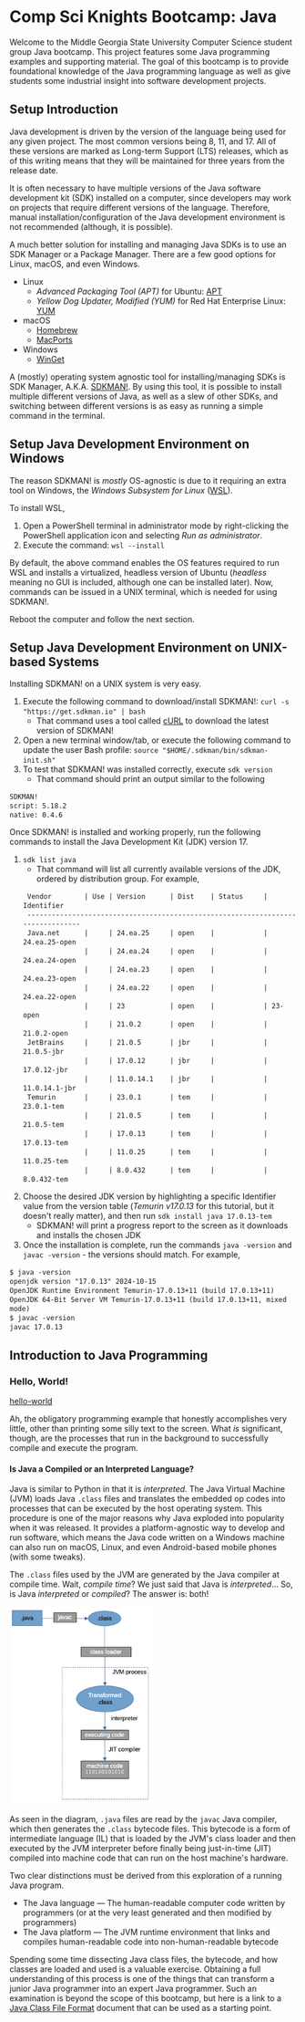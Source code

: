 # Comp Sci Knights Bootcamp: Java

Welcome to the Middle Georgia State University Computer Science student group Java bootcamp.
This project features some Java programming examples and supporting material. The goal of
this bootcamp is to provide foundational knowledge of the Java programming language as well
as give students some industrial insight into software development projects.

## Setup Introduction

Java development is driven by the version of the language being used for any given project. The most common versions
being 8, 11, and 17. All of these versions are marked as Long-term Support (LTS)
releases, which as of this writing means that they will be maintained for three years from the release date.

It is often necessary to have multiple versions of the Java software development kit (SDK) installed on a computer,
since developers may work on projects that require different versions of the language. Therefore, manual
installation/configuration of the Java development environment is not recommended (although, it is possible).

A much better solution for installing and managing Java SDKs is to use an SDK Manager or a Package Manager. There
are a few good options for Linux, macOS, and even Windows.

* Linux
    * _Advanced Packaging Tool (APT)_ for Ubuntu: [APT](https://ubuntu.com/server/docs/package-management)
    * _Yellow Dog Updater, Modified (YUM)_ for Red Hat Enterprise Linux: [YUM](https://www.redhat.com/en/blog/how-manage-packages)
* macOS
    * [Homebrew](https://brew.sh/)
    * [MacPorts](https://www.macports.org/)
* Windows
    * [WinGet](https://learn.microsoft.com/en-us/windows/package-manager/winget/)

A (mostly) operating system agnostic tool for installing/managing SDKs is SDK Manager, A.K.A. [SDKMAN!](https://sdkman.io/).
By using this tool, it is possible to install multiple different versions of Java, as well as a slew of other SDKs, and
switching between different versions is as easy as running a simple command in the terminal. 

## Setup Java Development Environment on Windows

The reason SDKMAN! is _mostly_ OS-agnostic is due to it requiring an extra tool on Windows, the _Windows Subsystem for Linux_
([WSL](https://learn.microsoft.com/en-us/windows/wsl/about)).

To install WSL,

1. Open a PowerShell terminal in administrator mode by right-clicking the PowerShell application
icon and selecting _Run as administrator_.
2. Execute the command: ```wsl --install```

By default, the above command enables the OS features required to run WSL and installs a virtualized, headless version of Ubuntu
(_headless_ meaning no GUI is included, although one can be installed later). Now, commands can be issued in a UNIX terminal,
which is needed for using SDKMAN!.

Reboot the computer and follow the next section.

## Setup Java Development Environment on UNIX-based Systems

Installing SDKMAN! on a UNIX system is very easy.

1. Execute the following command to download/install SDKMAN!: ```curl -s "https://get.sdkman.io" | bash```
    * That command uses a tool called [cURL](https://man7.org/linux/man-pages/man1/curl.1.html) to download the latest version of SDKMAN!
2. Open a new terminal window/tab, or execute the following command to update the user Bash profile: ```source "$HOME/.sdkman/bin/sdkman-init.sh"```
3. To test that SDKMAN! was installed correctly, execute ```sdk version```
    * That command should print an output similar to the following

```text
SDKMAN!
script: 5.18.2
native: 0.4.6
```

Once SDKMAN! is installed and working properly, run the following commands to install the Java Development Kit (JDK)
version 17.

1. ```sdk list java```
    * That command will list all currently available versions of the JDK, ordered by distribution group. For example,
    ```
     Vendor        | Use | Version      | Dist    | Status     | Identifier
     --------------------------------------------------------------------------------
     Java.net      |     | 24.ea.25     | open    |            | 24.ea.25-open       
                   |     | 24.ea.24     | open    |            | 24.ea.24-open       
                   |     | 24.ea.23     | open    |            | 24.ea.23-open       
                   |     | 24.ea.22     | open    |            | 24.ea.22-open       
                   |     | 23           | open    |            | 23-open             
                   |     | 21.0.2       | open    |            | 21.0.2-open
     JetBrains     |     | 21.0.5       | jbr     |            | 21.0.5-jbr          
                   |     | 17.0.12      | jbr     |            | 17.0.12-jbr         
                   |     | 11.0.14.1    | jbr     |            | 11.0.14.1-jbr
     Temurin       |     | 23.0.1       | tem     |            | 23.0.1-tem          
                   |     | 21.0.5       | tem     |            | 21.0.5-tem          
                   |     | 17.0.13      | tem     |            | 17.0.13-tem         
                   |     | 11.0.25      | tem     |            | 11.0.25-tem         
                   |     | 8.0.432      | tem     |            | 8.0.432-tem
    ```
2. Choose the desired JDK version by highlighting a specific Identifier value from the version table (_Temurin v17.0.13_ for this tutorial, but it doesn't really matter), and then run
`sdk install java 17.0.13-tem`
    * SDKMAN! will print a progress report to the screen as it downloads and installs the chosen JDK
3. Once the installation is complete, run the commands `java -version` and `javac -version` - the versions should match. For example,
```text
$ java -version
openjdk version "17.0.13" 2024-10-15
OpenJDK Runtime Environment Temurin-17.0.13+11 (build 17.0.13+11)
OpenJDK 64-Bit Server VM Temurin-17.0.13+11 (build 17.0.13+11, mixed mode)
$ javac -version
javac 17.0.13
```

## Introduction to Java Programming

### Hello, World!

[hello-world](foundations/hello-world/src/main/java/org/mga/compsciknights/java/foundations/HelloWorld.java)

Ah, the obligatory programming example that honestly accomplishes very little, other than printing some silly text to the screen.
What _is_ significant, though, are the processes that run in the background to successfully compile and execute the program.

#### Is Java a Compiled or an Interpreted Language? 

Java is similar to Python in that it is _interpreted_. The Java Virtual Machine (JVM) loads Java `.class` files
and translates the embedded op codes into processes that can be executed by the host operating system. This procedure
is one of the major reasons why Java exploded into popularity when it was released. It provides a platform-agnostic way
to develop and run software, which means the Java code written on a Windows machine can also run on macOS, Linux, and
even Android-based mobile phones (with some tweaks).

The `.class` files used by the JVM are generated by the Java compiler at compile time. Wait, _compile time_? We just
said that Java is _interpreted_... So, is Java _interpreted_ or _compiled_? The answer is: both!

<img src="docs/high-level-java-compilation-interpretation.png" alt="compilation diagram" width="50%" />

As seen in the diagram, `.java` files are read by the `javac` Java compiler, which then generates the `.class` bytecode
files. This bytecode is a form of intermediate language (IL) that is loaded by the JVM's class loader and then executed
by the JVM interpreter before finally being just-in-time (JIT) compiled into machine code that can run on the host
machine's hardware.

Two clear distinctions must be derived from this exploration of a running Java program.

* The Java language &mdash; The human-readable computer code written by programmers (or at the very least generated and then
modified by programmers)
* The Java platform &mdash; The JVM runtime environment that links and compiles human-readable code into non-human-readable
bytecode

Spending some time dissecting Java class files, the bytecode, and how classes are loaded and used is a valuable
exercise. Obtaining a full understanding of this process is one of the things that can transform a junior Java programmer
into an expert Java programmer. Such an examination is beyond the scope of this bootcamp, but here is a link to a
[Java Class File Format](https://docs.oracle.com/javase/specs/jvms/se7/html/jvms-4.html) document that can be used as a
starting point.
